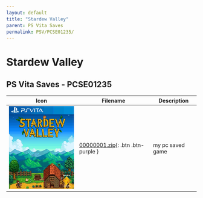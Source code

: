 ```yaml
---
layout: default
title: "Stardew Valley"
parent: PS Vita Saves
permalink: PSV/PCSE01235/
---
```

# Stardew Valley

## PS Vita Saves - PCSE01235

| Icon | Filename | Description |
|------|----------|-------------|
| ![Stardew Valley](icon0.png) | [00000001.zip](00000001.zip){: .btn .btn-purple } | my pc saved game  |
